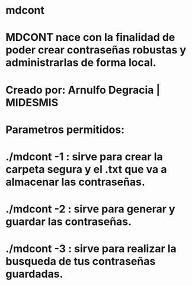 # mdcont
# MDCONT nace con la finalidad de poder crear contraseñas robustas y administrarlas de forma local.
# Creado por: Arnulfo Degracia | MIDESMIS
# Parametros permitidos:
# ./mdcont -1 : sirve para crear la carpeta segura y el .txt que va a almacenar las contraseñas.
# ./mdcont -2 : sirve para generar y guardar las contraseñas.
# ./mdcont -3 : sirve para realizar la busqueda de tus contraseñas guardadas.

